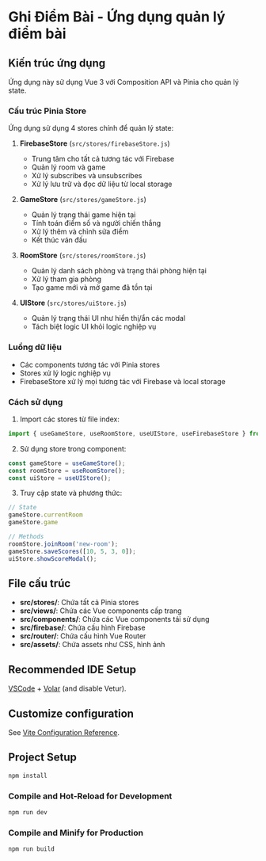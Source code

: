 # Ghi Điểm Bài - Ứng dụng quản lý điểm bài

## Kiến trúc ứng dụng

Ứng dụng này sử dụng Vue 3 với Composition API và Pinia cho quản lý state.

### Cấu trúc Pinia Store

Ứng dụng sử dụng 4 stores chính để quản lý state:

1. **FirebaseStore** (`src/stores/firebaseStore.js`)
   - Trung tâm cho tất cả tương tác với Firebase
   - Quản lý room và game 
   - Xử lý subscribes và unsubscribes
   - Xử lý lưu trữ và đọc dữ liệu từ local storage

2. **GameStore** (`src/stores/gameStore.js`)
   - Quản lý trạng thái game hiện tại
   - Tính toán điểm số và người chiến thắng
   - Xử lý thêm và chỉnh sửa điểm
   - Kết thúc ván đấu

3. **RoomStore** (`src/stores/roomStore.js`)
   - Quản lý danh sách phòng và trạng thái phòng hiện tại
   - Xử lý tham gia phòng 
   - Tạo game mới và mở game đã tồn tại

4. **UIStore** (`src/stores/uiStore.js`)
   - Quản lý trạng thái UI như hiển thị/ẩn các modal
   - Tách biệt logic UI khỏi logic nghiệp vụ

### Luồng dữ liệu

- Các components tương tác với Pinia stores
- Stores xử lý logic nghiệp vụ
- FirebaseStore xử lý mọi tương tác với Firebase và local storage

### Cách sử dụng

1. Import các stores từ file index:
```js
import { useGameStore, useRoomStore, useUIStore, useFirebaseStore } from '@/stores';
```

2. Sử dụng store trong component:
```js
const gameStore = useGameStore();
const roomStore = useRoomStore();
const uiStore = useUIStore();
```

3. Truy cập state và phương thức:
```js
// State
gameStore.currentRoom
gameStore.game

// Methods
roomStore.joinRoom('new-room');
gameStore.saveScores([10, 5, 3, 0]);
uiStore.showScoreModal();
```

## File cấu trúc

- **src/stores/**: Chứa tất cả Pinia stores
- **src/views/**: Chứa các Vue components cấp trang
- **src/components/**: Chứa các Vue components tái sử dụng
- **src/firebase/**: Chứa cấu hình Firebase
- **src/router/**: Chứa cấu hình Vue Router
- **src/assets/**: Chứa assets như CSS, hình ảnh

## Recommended IDE Setup

[VSCode](https://code.visualstudio.com/) + [Volar](https://marketplace.visualstudio.com/items?itemName=Vue.volar) (and disable Vetur).

## Customize configuration

See [Vite Configuration Reference](https://vite.dev/config/).

## Project Setup

```sh
npm install
```

### Compile and Hot-Reload for Development

```sh
npm run dev
```

### Compile and Minify for Production

```sh
npm run build
```
